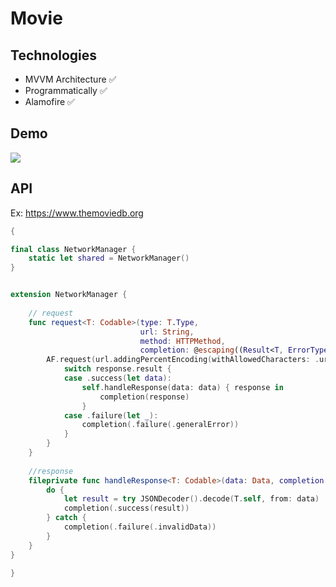 
<h1>Movie</h1> 

## Technologies
+ MVVM Architecture ✅ 
+ Programmatically ✅
+ Alamofire ✅


## Demo

![](https://media.giphy.com/media/v1.Y2lkPTc5MGI3NjExNjI1MjA1NGM3NWFkODg4MDJmMDA0ODA1NzdiNDhmZDNhMWI2Y2Q1YSZjdD1n/fLCkn1zclOcbFhxeMq/giphy.gif) 


## API

Ex: https://www.themoviedb.org

```` swift
{

final class NetworkManager {
    static let shared = NetworkManager()
}


extension NetworkManager {
 
    // request
    func request<T: Codable>(type: T.Type,
                             url: String,
                             method: HTTPMethod,
                             completion: @escaping((Result<T, ErrorTypes>)->())) {
        AF.request(url.addingPercentEncoding(withAllowedCharacters: .urlQueryAllowed) ?? "", method: method).responseData { response in
            switch response.result {
            case .success(let data):
                self.handleResponse(data: data) { response in
                    completion(response)
                }
            case .failure(let _):
                completion(.failure(.generalError))
            }
        }
    }
    
    //response
    fileprivate func handleResponse<T: Codable>(data: Data, completion: @escaping((Result<T, ErrorTypes>)->())) {
        do {
            let result = try JSONDecoder().decode(T.self, from: data)
            completion(.success(result))
        } catch {
            completion(.failure(.invalidData))
        }
    }
}

}
````
